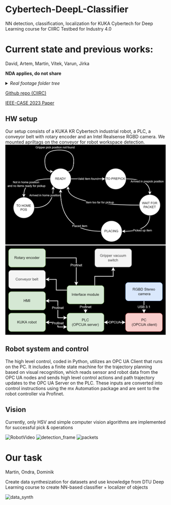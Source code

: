 # Cybertech-DeepL-Classifier
NN detection, classification, localization for KUKA Cybertech for Deep Learning course for CIIRC Testbed for Industry 4.0

# Current state and previous works:
David, Artem, Martin, Vítek, Varun, Jirka

**NDA applies, do not share**  



<details>
  <summary><i>Real footage folder tree</i></summary>  
  <img width="167" alt="image" src="https://github.com/martimik10/Cybertech-DeepL-Classifier/assets/88324559/e88e9726-a8c0-41b9-89b6-1295901d73a4">
</details>  





[Github repo (CIIRC)](https://github.com/testbedCIIRC/Robot-Vision-PickPlace/tree/main)

[IEEE-CASE 2023 Paper](https://ieeexplore.ieee.org/document/10260601)

## HW setup
Our setup consists of a KUKA KR Cybertech industrial robot, a PLC, a conveyor belt with rotary encoder and an Intel Realsense RGBD camera. We mounted apriltags on the conveyor for robot workspace detection.
![StateMachineSimple](readme_imgs/StateMachineSimple.png)
![HWSetup](readme_imgs/HWSetup.png)

## Robot system and control
The high level control, coded in Python, utilizes an OPC UA Client that runs on the PC. It includes a finite state machine for the trajectory planning based on visual recognition, which reads sensor and robot data from the OPC UA nodes and sends high level control actions and path trajectory updates to the OPC UA Server on the PLC. These inputs are converted into control instructions using the mx Automation package and are sent to the robot controller via Profinet.

## Vision
Currently, only HSV and simple computer vision algorithms are implemented for successful pick & operations

![RobotVideo](readme_imgs/robot_video.gif)
![detection_frame](readme_imgs/detection_frame.gif)
![packets](readme_imgs/packet_optimal_pt.gif)


# Our task
Martin, Ondra, Dominik

Create data synthesization for datasets and use knowledge from DTU Deep Learning course to create NN-based classifier + localizer of objects

![data_synth](readme_imgs/image_1.png)
